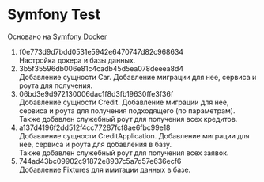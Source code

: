 # Symfony Test

Основано на [Symfony Docker](https://github.com/dunglas/symfony-docker)

1. f0e773d9d7bdd0531e5942e6470747d82c968634  
    Настройка докера и базы данных.
4. 3b5f35596db006e81c4cadb45d5ea078deeea8d4  
Добавление сущности Car. Добавление миграции для нее, сервиса и роута для получения.
5. 06bd3e9d972130006dac1f8d3fb19630ffe3f36f  
Добавление сущности Credit. Добавление миграции для нее, сервиса и роута для получения подходящего (по параметрам).  
Также добавлен служебный роут для получения всех кредитов.
6. a137d4196f2dd512f4cc77287fcf8ae6fbc99e18  
Добавление сущности CreditApplication. Добавление миграции для нее, сервиса и роута для добавления в базу.  
Также добавлен служебный роут для получения всех заявок.
7. 744ad43bc09902c91872e8937c5a7d57e636ecf6  
Добавление Fixtures для имитации данных в базе.

